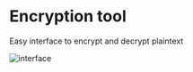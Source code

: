 # Encryption tool
Easy interface to encrypt and decrypt plaintext

![interface](https://raw.github.com/begly/encryption-tool/master/example.png)
